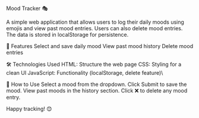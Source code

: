 Mood Tracker 🎭

A simple web application that allows users to log their daily moods using emojis and view past mood entries. Users can also delete mood entries. The data is stored in localStorage for persistence.

🚀 Features
Select and save daily mood
View past mood history
Delete mood entries



🛠️ Technologies Used
HTML: Structure the web page
CSS: Styling for a clean UI
JavaScript: Functionality (localStorage, delete feature)\


📌 How to Use
Select a mood from the dropdown.
Click Submit to save the mood.
View past moods in the history section.
Click ❌ to delete any mood entry.

Happy tracking! 😊
